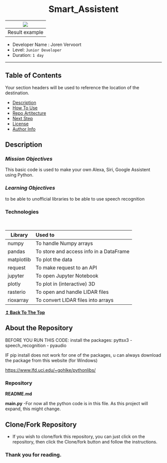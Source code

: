 <h1 align="center"> <strong>Smart_Assistent</strong> </h1>

| ![](Results/3D-house-example-1.png) |
|:-:|
| Result example |

- Developer Name : Joren Vervoort
- Level: `Junior Developer`
- Duration: `1 day`

---

## **Table of Contents**
Your section headers will be used to reference the location of the destination.

- [Description](#description)
- [How To Use](#how-to-use)
- [Repo Artitecture](#repo-artitecture)
- [Next Step](#next-step)
- [License](#license)
- [Author Info](#author-info)

## **Description**

### *Mission Objectives*
This basic code is used to make your own Alexa, Siri, Google Assistent using Python. 

### *Learning Objectives*

to be able to unofficial libraries
to be able to use speech recognition

### **Technologies**
<br/>

| Library          | Used to                                        |
| ---------------- | :----------------------------------------------|
| numpy            | To handle Numpy arrays                         |
| pandas           | To store and access info in a DataFrame        |
| matplotlib       | To plot the data                               |
| request          | To make request to an API                      |
| jupyter          | To open Jupyter Notebook                       |
| plotly           | To plot in (interactive) 3D                    |
| rasterio         | To open and handle LIDAR files                 |
| rioxarray        | To convert LIDAR files into arrays             |

[**↥ Back To The Top**](#table-of-contents)

## About the Repository

BEFORE YOU RUN THIS CODE: install the packages: pyttsx3 - speech_recognition - pyaudio

IF pip install does not work for one of the packages, u can always download the package from this website (for Windows)

https://www.lfd.uci.edu/~gohlke/pythonlibs/

### Repository

**README.md**

**main.py**
  -For now all the python code is in this file. As this project will expand, this might change.
    
## Clone/Fork Repository
  - If you wish to clone/fork this repository, you can just click on the repository, then click the Clone/fork button and follow the instructions.
  
### Thank you for reading.
